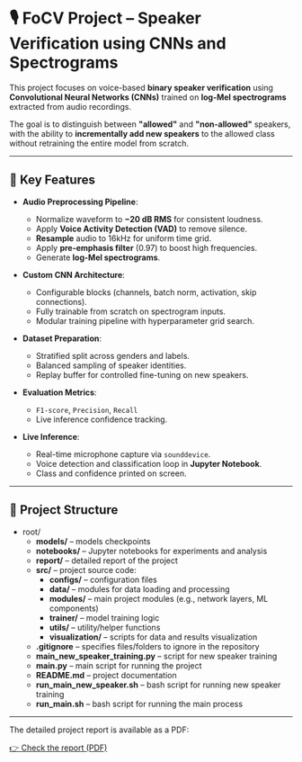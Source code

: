 # 🎙️ FoCV Project – Speaker Verification using CNNs and Spectrograms

This project focuses on voice-based **binary speaker verification** using **Convolutional Neural Networks (CNNs)** trained on **log-Mel spectrograms** extracted from audio recordings.

The goal is to distinguish between **"allowed"** and **"non-allowed"** speakers, with the ability to **incrementally add new speakers** to the allowed class without retraining the entire model from scratch.

---

## 🔧 Key Features

- **Audio Preprocessing Pipeline**:
  - Normalize waveform to **−20 dB RMS** for consistent loudness.
  - Apply **Voice Activity Detection (VAD)** to remove silence.
  - **Resample** audio to 16kHz for uniform time grid.
  - Apply **pre-emphasis filter** (0.97) to boost high frequencies.
  - Generate **log-Mel spectrograms**.

- **Custom CNN Architecture**:
  - Configurable blocks (channels, batch norm, activation, skip connections).
  - Fully trainable from scratch on spectrogram inputs.
  - Modular training pipeline with hyperparameter grid search.

- **Dataset Preparation**:
  - Stratified split across genders and labels.
  - Balanced sampling of speaker identities.
  - Replay buffer for controlled fine-tuning on new speakers.

- **Evaluation Metrics**:
  - `F1-score`, `Precision`, `Recall`
  - Live inference confidence tracking.

- **Live Inference**:
  - Real-time microphone capture via `sounddevice`.
  - Voice detection and classification loop in **Jupyter Notebook**.
  - Class and confidence printed on screen.

---

## 📁 Project Structure

- root/
    - **models/** – models checkpoints
    - **notebooks/** – Jupyter notebooks for experiments and analysis
    - **report/** – detailed report of the project
    - **src/** – project source code:
        - **configs/** – configuration files
        - **data/** – modules for data loading and processing
        - **modules/** – main project modules (e.g., network layers, ML components)
        - **trainer/** – model training logic
        - **utils/** – utility/helper functions
        - **visualization/** – scripts for data and results visualization
    - **.gitignore** – specifies files/folders to ignore in the repository
    - **main_new_speaker_training.py** – script for new speaker training
    - **main.py** – main script for running the project
    - **README.md** – project documentation
    - **run_main_new_speaker.sh** – bash script for running new speaker training
    - **run_main.sh** – bash script for running the main process

---

The detailed project report is available as a PDF:

[👉 Check the report (PDF)](report/FoCV%20Report.pdf)
